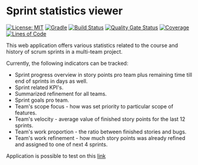 # Sprint statistics viewer

[![License: MIT](https://img.shields.io/badge/License-MIT-blue.svg)](https://opensource.org/licenses/MIT)
[![Gradle](https://img.shields.io/badge/gradle-v6.5.1-blue)](https://img.shields.io/badge/gradle-v6.5.1-blue)
[![Build Status](https://travis-ci.org/BranislavBeno/Sprint-Statistics-Viewer.svg?branch=master)](https://travis-ci.org/BranislavBeno/Sprint-Statistics-Viewer)
[![Quality Gate Status](https://sonarcloud.io/api/project_badges/measure?project=BranislavBeno_SprintStatsViewer&metric=alert_status)](https://sonarcloud.io/dashboard?id=BranislavBeno_SprintStatsViewer)
[![Coverage](https://img.shields.io/sonar/coverage/BranislavBeno_SprintStatsViewer?server=https%3A%2F%2Fsonarcloud.io)](https://sonarcloud.io/dashboard?id=BranislavBeno_SprintStatsViewer)
[![Lines of Code](https://sonarcloud.io/api/project_badges/measure?project=BranislavBeno_SprintStatsViewer&metric=ncloc)](https://sonarcloud.io/dashboard?id=BranislavBeno_SprintStatsViewer)


This web application offers various statistics related to the course and history of scrum sprints in a multi-team project.

Currently, the following indicators can be tracked:

*  Sprint progress overview in story points pro team plus remaining time till end of sprints in days as well.
*  Sprint related KPI's.
*  Summarized refinement for all teams.
*  Sprint goals pro team.
*  Team's scope focus - how was set priority to particular scope of features.
*  Team's velocity - average value of finished story points for the last 12 sprints.
*  Team's work proportion - the ratio between finished stories and bugs.
*  Team's work refinement - how much story points was already refined and assigned to one of next 4 sprints.

Application is possible to test on this [link](http://sprint-stats-viewer.eu-central-1.elasticbeanstalk.com)
